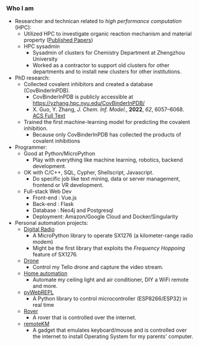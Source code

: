 ### Who I am
* Researcher and technican related to <i>high performance computation</i> (HPC):
  * Utilized HPC to investigate organic reaction mechanism and material property ([Published Papers](https://www.researchgate.net/scientific-contributions/Xiaokang-Guo-2045488309))
  * HPC sysadmin 
    * Sysadmin of clusters for Chemistry Department at Zhengzhou University
    * Worked as a contractor to support old clusters for other departments and to install new clusters for other institutions.
* PhD research:
  * Collected covalent inhibitors and created a database (CovBinderInPDB).
    * CovBinderInPDB is publicly accessible at <a href="https://yzhang.hpc.nyu.edu/CovBinderInPDB/">https://yzhang.hpc.nyu.edu/CovBinderInPDB/</a>
    * X. Guo, Y. Zhang, <i>J. Chem. Inf. Model.</i>, <b>2022</b>, <i>62</i>, 6057–6068. [ACS Full Text](https://doi.org/10.1021/acs.jcim.2c01216)
  * Trained the first machine-learning model for predicting the covalent inhibition.
    * Because only CovBinderInPDB has collected the products of covalent inhibitions
* Programmer:
  * Good at Python/MicroPython
    * Play with everything like machine learning, robotics, backend development.
  * OK with C/C++, SQL, Cypher, Shellscript, Javascript.
    * Do specific job like text mining, data or server management, frontend or VR development.
  * Full-stack Web Dev
    * Front-end : Vue.js
    * Back-end  : Flask
    * Database  : Neo4j and Postgresql
    * Deployment: Amazon/Google Cloud and Docker/Singularity
* Personal automation projects: 
  * [Digital Radio](https://github.com/xg590/SX1276) 
    * A MicroPython library to operate SX1276 (a kilometer-range radio modem)
    * Might be the first library that exploits the <i>Frequency Hoppoing</i> feature of SX1276.
  * [Drone](https://github.com/xg590/Tello-Python)
    * Control my Tello drone and capture the video stream.
  * [Home automation](https://github.com/xg590/Home_Automation) 
    * Automate my ceiling light and air conditioner, DIY a WiFi remote and more. 
  * [pyWebREPL](https://github.com/xg590/pyWebREPL) 
    * A Python library to control microcontroller (ESP8266/ESP32) in real time 
  * [Rover](https://github.com/xg590/IoT_Rover) 
    * A rover that is controlled over the internet.
  * [remoteKM](https://github.com/xg590/remoteKM)
    * A gadget that emulates keyboard/mouse and is controlled over the internet to install Operating System for my parents' computer.
